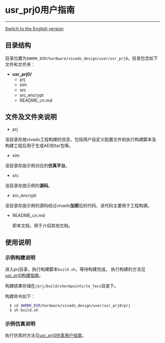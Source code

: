 # usr_prj0用户指南

---

[Switch to the English version](./README.md)

## 目录结构

目录位置为`$WORK_DIR/hardware/vivado_design/user/usr_prj0`。目录包含如下文件和文件夹：

- **usr_prj0/**
  - prj
  - sim
  - src
  - src_encrypt
  - README_cn.md

## 文件及文件夹说明

- prj

该目录存放vivado工程构建的信息，包括用户自定义配置文件和执行构建脚本及构建工程后用于生成AEI的tar包等。

- sim

该目录存放示例对应的**仿真平台**。

- src

该目录存放示例的**源码**。

- src_encrypt  

该目录存放示例的源码经过vivado**加密**后的代码，该代码主要用于工程构建。

- README_cn.md  

  即本文档，用于介绍其他文档。

## 使用说明

### 示例构建说明

进入prj目录，执行构建脚本`build.sh`，等待构建完成。
执行构建的方法见[usr_prj0构建指南](./prj/README_CN.md)。

构建结果存储在`/prj/build/checkpoints/to_facs`目录下。

构建命令如下：

```bash
  $ cd $WORK_DIR/hardware/vivado_design/user/usr_prj0/prj
  $ sh build.sh
```

### 示例仿真说明

执行仿真的方法见[usr_prj0仿真用户指南](./sim/README_CN.md)。
